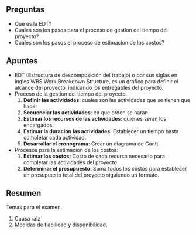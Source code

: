 ## Preguntas

- Que es la EDT?
- Cuales son los pasos para el proceso de gestion del tiempo del proyecto?
- Cuales son los pasos el proceso de estimacion de los costos?

## Apuntes

- EDT (Estructura de descomposición del trabajo) o por sus siglas en ingles WBS Work Breakdown Structure, es un grafico para definir el alcance del proyecto, indicando los entregables del proyecto.
- Proceso de la gestion del tiempo del proyecto.
	1. **Definir las actividades**:
		cuales son las actividades que se tienen que hacer
	2. **Secuenciar las actividades**:
		en que orden se haran
	3. **Estimar los recursos de las actividades**:
		quienes seran los encargados.
	4. **Estimar la duracion las actividades**:
		Establecer un tiempo hasta completar cada actividad.
	5. **Desarrollar el cronograma**:
		Crear un diagrama de Gantt.
- Procesos para la estimacion de los costos:
	1. **Estimar los costos:**
		Costo de cada recurso necesario para completar las actividades del proyecto
	2. **Determinar el presupuesto**:
		Suma todos los costos para establecer un presupuesto total del proyecto siguiendo un formato.

## Resumen

Temas para el examen.

1. Causa raiz
2. Medidas de fiabilidad y disponibilidad.